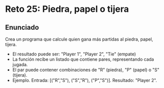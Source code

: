 # Reto 25: Piedra, papel o tijera

## Enunciado

Crea un programa que calcule quien gana más partidas al piedra, papel, tijera.

- El resultado puede ser: "Player 1", "Player 2", "Tie" (empate)
- La función recibe un listado que contiene pares, representando cada jugada.
- El par puede contener combinaciones de "R" (piedra), "P" (papel) o "S" (tijera).
- Ejemplo. Entrada: [("R","S"), ("S","R"), ("P","S")]. Resultado: "Player 2".
